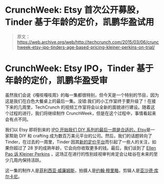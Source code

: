 # CrunchWeek: Etsy 首次公开募股，Tinder 基于年龄的定价，凯鹏华盈试用

> 原文：<https://web.archive.org/web/http://techcrunch.com/2015/03/06/crunchweek-etsy-ipo-tinders-age-based-pricing-kleiner-perkins-on-trial/>

# CrunchWeek: Etsy IPO，Tinder 基于年龄的定价，凯鹏华盈受审

虽然我们会说《嘎吱嘎吱周》的每一集都很特别，但今天是一个特别的节目，因为这是我们在白色大餐桌上的最后一集。没错:我们的小工作室终于要升级了！在接下来的几周里，TechCrunch 的视频工作室将会以全新的面貌进行建设。随着这个过程的进行，我们将继续制作 CrunchWeek，但是在这个过程中，事情看起来会有点不同。

我们以 Etsy 即将到来的 [IPO 开始我们 DIY 系列的最后一周是合适的，Etsy](https://web.archive.org/web/20230319204944/https://techcrunch.com/2015/03/04/etsy-officially-files-to-go-public/)是一家帮助 DIY 和 crafting 成为数百万美元平台的公司。然后，我们的话题转向了 Tinder，在过去的一周里，Tinder 因其[新的定价平台](https://web.archive.org/web/20230319204944/https://techcrunch.com/2015/03/02/new-tinder-charges-whatever-it-wants/)而引起了一些人的关注，如果你超过了 28 岁的成熟年龄，它会向你收取更多的钱。最后，我们谈到了 [Ellen Pao 诉 Kleiner Perkins](https://web.archive.org/web/20230319204944/https://techcrunch.com/topic/person/ellen-pao/) ，这场正在进行的性别歧视审判肯定会让硅谷在未来的至少几周内保持活跃。

这一集的制作人是[菲利西亚·威廉姆斯](https://web.archive.org/web/20230319204944/https://www.crunchbase.com/person/felicia-williams)，拍摄人是[约翰·穆里略](https://web.archive.org/web/20230319204944/https://www.crunchbase.com/person/john-murillo)，剪辑人是[亚沙德·库尔卡尼](https://web.archive.org/web/20230319204944/https://www.crunchbase.com/person/yashad-kulkarni)。